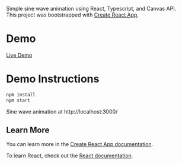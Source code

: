 Simple sine wave animation using React, Typescript, and Canvas API.
<br>
This project was bootstrapped with [Create React App](https://github.com/facebook/create-react-app).

# Demo

[Live Demo](https://srajoo.github.io/CanvasAPI-react-typescript/)

# Demo Instructions
```bash
npm install
npm start
```
Sine wave animation at http://localhost:3000/

## Learn More

You can learn more in the [Create React App documentation](https://facebook.github.io/create-react-app/docs/getting-started).

To learn React, check out the [React documentation](https://reactjs.org/).
